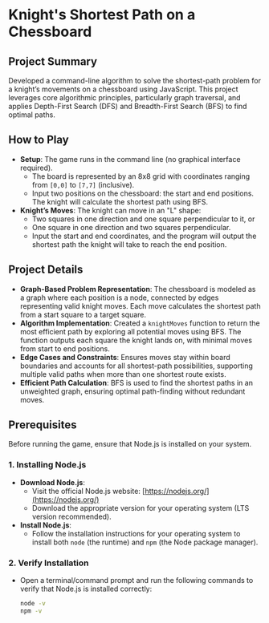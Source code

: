 # Knight's Shortest Path on a Chessboard

## Project Summary
Developed a command-line algorithm to solve the shortest-path problem for a knight’s movements on a chessboard using JavaScript. This project leverages core algorithmic principles, particularly graph traversal, and applies Depth-First Search (DFS) and Breadth-First Search (BFS) to find optimal paths.

## How to Play
- **Setup**: The game runs in the command line (no graphical interface required).
  - The board is represented by an 8x8 grid with coordinates ranging from `[0,0]` to `[7,7]` (inclusive).
  - Input two positions on the chessboard: the start and end positions. The knight will calculate the shortest path using BFS.
- **Knight’s Moves**: The knight can move in an "L" shape:
  - Two squares in one direction and one square perpendicular to it, or
  - One square in one direction and two squares perpendicular.
  - Input the start and end coordinates, and the program will output the shortest path the knight will take to reach the end position.

## Project Details
- **Graph-Based Problem Representation**: The chessboard is modeled as a graph where each position is a node, connected by edges representing valid knight moves. Each move calculates the shortest path from a start square to a target square.
- **Algorithm Implementation**: Created a `knightMoves` function to return the most efficient path by exploring all potential moves using BFS. The function outputs each square the knight lands on, with minimal moves from start to end positions.
- **Edge Cases and Constraints**: Ensures moves stay within board boundaries and accounts for all shortest-path possibilities, supporting multiple valid paths when more than one shortest route exists.
- **Efficient Path Calculation**: BFS is used to find the shortest paths in an unweighted graph, ensuring optimal path-finding without redundant moves.

## Prerequisites
Before running the game, ensure that Node.js is installed on your system.

### 1. Installing Node.js
- **Download Node.js**:
  - Visit the official Node.js website: [https://nodejs.org/](https://nodejs.org/)
  - Download the appropriate version for your operating system (LTS version recommended).
- **Install Node.js**:
  - Follow the installation instructions for your operating system to install both `node` (the runtime) and `npm` (the Node package manager).

### 2. Verify Installation
- Open a terminal/command prompt and run the following commands to verify that Node.js is installed correctly:
  ```bash
  node -v
  npm -v

